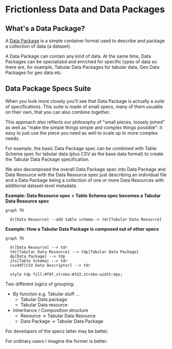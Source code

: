 # Frictionless Data and Data Packages

## What's a Data Package?

A [Data Package](https://frictionlessdata.io/data-packages/) is a simple container format used to describe and package a collection of data (a dataset).

A Data Package can contain any kind of data. At the same time, Data Packages can be specialized and enriched for specific types of data so there are, for example, Tabular Data Packages for tabular data, Geo Data Packages for geo data etc.

## Data Package Specs Suite

When you look more closely you'll see that Data Package is actually a *suite* of specifications. This suite is made of small specs, many of them usuable on their own, that you can also combine together.

This approach also reflects our philosophy of "small pieces, loosely joined" as well as "make the simple things simple and complex things possible": it easy to just use the piece you need as well to scale up to more complex needs.

For example, the basic Data Package spec can be combined with Table Schema spec for tabular data (plus CSV as the base data format) to create the Tabular Data Package specification.

We also decomposed the overall Data Package spec into Data Package and Data Resource with the Data Resource spec just describing an individual file and a Data Package being a collection of one or more Data Resources with additional dataset-level metadata.

**Example: Data Resource spec + Table Schema spec becomes a Tabular Data Resource spec**

```mermaid
graph TD

  dr[Data Resource] --add table schema--> tdr[Tabular Data Resource]
```

**Example: How a Tabular Data Package is composed out of other specs**

```mermaid
graph TD

  dr[Data Resource] --> tdr
  tdr[Tabular Data Resource] --> tdp[Tabular Data Package]
  dp[Data Package] --> tdp
  jts[Table Schema] --> tdr
  csvddf[CSV Data Descriptor] --> tdr
  
  style tdp fill:#f9f,stroke:#333,stroke-width:4px;
```

Two different logics of grouping:

* By function e.g. Tabular stuff ... 
  * Tabular Data package
  * Tabular Data resource
* Inheritance / Composition structure
  * Resource -> Tabular Data Resource
  * Data Package -> Tabular Data Package

For developers of the specs latter may be better.

For ordinary users I imagine the former is better.

<mermaid />

